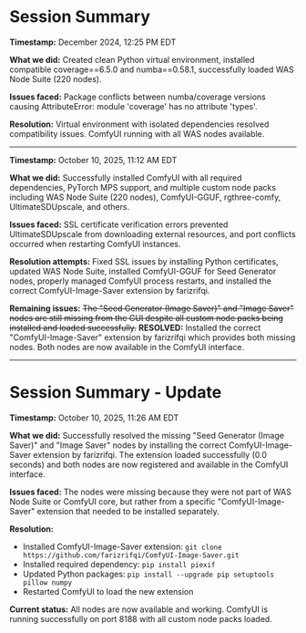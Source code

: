 # Session Summary

**Timestamp:** December 2024, 12:25 PM EDT

**What we did:** Created clean Python virtual environment, installed compatible coverage==6.5.0 and numba==0.58.1, successfully loaded WAS Node Suite (220 nodes).

**Issues faced:** Package conflicts between numba/coverage versions causing AttributeError: module 'coverage' has no attribute 'types'.

**Resolution:** Virtual environment with isolated dependencies resolved compatibility issues. ComfyUI running with all WAS nodes available.

---

**Timestamp:** October 10, 2025, 11:12 AM EDT

**What we did:** Successfully installed ComfyUI with all required dependencies, PyTorch MPS support, and multiple custom node packs including WAS Node Suite (220 nodes), ComfyUI-GGUF, rgthree-comfy, UltimateSDUpscale, and others.

**Issues faced:** SSL certificate verification errors prevented UltimateSDUpscale from downloading external resources, and port conflicts occurred when restarting ComfyUI instances.

**Resolution attempts:** Fixed SSL issues by installing Python certificates, updated WAS Node Suite, installed ComfyUI-GGUF for Seed Generator nodes, properly managed ComfyUI process restarts, and installed the correct ComfyUI-Image-Saver extension by farizrifqi.

**Remaining issues:** ~~The "Seed Generator (Image Saver)" and "Image Saver" nodes are still missing from the GUI despite all custom node packs being installed and loaded successfully.~~ **RESOLVED:** Installed the correct "ComfyUI-Image-Saver" extension by farizrifqi which provides both missing nodes. Both nodes are now available in the ComfyUI interface.

---

# Session Summary - Update

**Timestamp:** October 10, 2025, 11:26 AM EDT

**What we did:** Successfully resolved the missing "Seed Generator (Image Saver)" and "Image Saver" nodes by installing the correct ComfyUI-Image-Saver extension by farizrifqi. The extension loaded successfully (0.0 seconds) and both nodes are now registered and available in the ComfyUI interface.

**Issues faced:** The nodes were missing because they were not part of WAS Node Suite or ComfyUI core, but rather from a specific "ComfyUI-Image-Saver" extension that needed to be installed separately.

**Resolution:** 
- Installed ComfyUI-Image-Saver extension: `git clone https://github.com/farizrifqi/ComfyUI-Image-Saver.git`
- Installed required dependency: `pip install piexif`
- Updated Python packages: `pip install --upgrade pip setuptools pillow numpy`
- Restarted ComfyUI to load the new extension

**Current status:** All nodes are now available and working. ComfyUI is running successfully on port 8188 with all custom node packs loaded.
